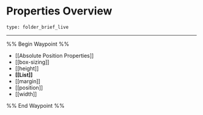 # Properties Overview
 
```ccard
type: folder_brief_live
```
 
---

%% Begin Waypoint %%
- [[Absolute Position Properties]]
- [[box-sizing]]
- [[height]]
- **[[List]]**
- [[margin]]
- [[position]]
- [[width]]

%% End Waypoint %%